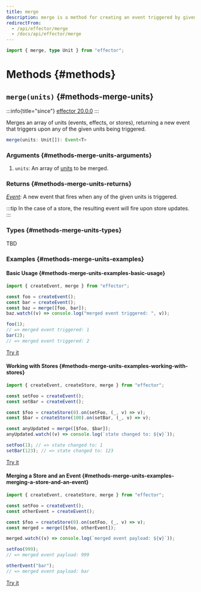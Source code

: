 ```yaml
---
title: merge
description: merge is a method for creating an event triggered by given units
redirectFrom:
  - /api/effector/merge
  - /docs/api/effector/merge
---
```


```ts
import { merge, type Unit } from "effector";
```

# Methods {#methods}

## `merge(units)` {#methods-merge-units}

:::info{title="since"}
[effector 20.0.0](https://changelog.effector.dev/#effector-20-0-0)
:::

Merges an array of units (events, effects, or stores), returning a new event that triggers upon any of the given units being triggered.

```ts
merge(units: Unit[]): Event<T>
```

### Arguments {#methods-merge-units-arguments}

1. `units`: An array of [units](/en/explanation/glossary#common-unit) to be merged.

### Returns {#methods-merge-units-returns}

[_Event_](/en/api/effector/Event): A new event that fires when any of the given units is triggered.

:::tip
In the case of a store, the resulting event will fire upon store updates.
:::

### Types {#methods-merge-units-types}

TBD

### Examples {#methods-merge-units-examples}

#### Basic Usage {#methods-merge-units-examples-basic-usage}

```js
import { createEvent, merge } from "effector";

const foo = createEvent();
const bar = createEvent();
const baz = merge([foo, bar]);
baz.watch((v) => console.log("merged event triggered: ", v));

foo(1);
// => merged event triggered: 1
bar(2);
// => merged event triggered: 2
```

[Try it](https://share.effector.dev/WxUgr6dZ)

#### Working with Stores {#methods-merge-units-examples-working-with-stores}

```js
import { createEvent, createStore, merge } from "effector";

const setFoo = createEvent();
const setBar = createEvent();

const $foo = createStore(0).on(setFoo, (_, v) => v);
const $bar = createStore(100).on(setBar, (_, v) => v);

const anyUpdated = merge([$foo, $bar]);
anyUpdated.watch((v) => console.log(`state changed to: ${v}`));

setFoo(1); // => state changed to: 1
setBar(123); // => state changed to: 123
```

[Try it](https://share.effector.dev/Rp9wuRvl)

#### Merging a Store and an Event {#methods-merge-units-examples-merging-a-store-and-an-event}

```js
import { createEvent, createStore, merge } from "effector";

const setFoo = createEvent();
const otherEvent = createEvent();

const $foo = createStore(0).on(setFoo, (_, v) => v);
const merged = merge([$foo, otherEvent]);

merged.watch((v) => console.log(`merged event payload: ${v}`));

setFoo(999);
// => merged event payload: 999

otherEvent("bar");
// => merged event payload: bar
```

[Try it](https://share.effector.dev/pKkiyhVQ)
